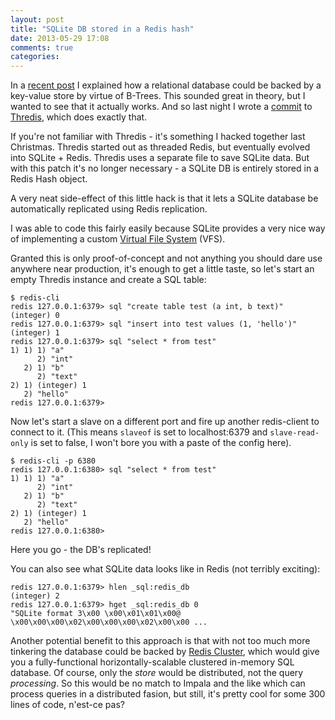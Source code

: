 ```yaml
---
layout: post
title: "SQLite DB stored in a Redis hash"
date: 2013-05-29 17:08
comments: true
categories: 
---
```


In a [recent post](/blog/2013/05/11/relational-database-on-top-of-key-value-store-explained/)
I explained how a relational database could be backed by a key-value
store by virtue of B-Trees. This sounded great in theory, but I wanted
to see that it actually works. And so last night I wrote a 
[commit](https://github.com/grisha/thredis/commit/2beaee3a13f0dbe0c161470da04ef8af21d78fc9) to 
[Thredis](http://thredis.org/), which does exactly that.

If you're not familiar with Thredis - it's something I hacked together
last Christmas. Thredis started out as threaded Redis, but eventually
evolved into SQLite + Redis. Thredis uses a separate file to save
SQLite data. But with this patch it's no longer necessary - a SQLite
DB is entirely stored in a Redis Hash object.

A very neat side-effect of this little hack is that it lets a SQLite
database be automatically replicated using Redis replication.

I was able to code this fairly easily because SQLite provides a very nice way of
implementing a custom [Virtual File System](http://www.sqlite.org/vfs.html) (VFS).  

Granted this is only proof-of-concept and not anything you should dare
use anywhere near production, it's enough to get a little taste, so
let's start an empty Thredis instance and create a SQL table:

```
$ redis-cli
redis 127.0.0.1:6379> sql "create table test (a int, b text)"
(integer) 0
redis 127.0.0.1:6379> sql "insert into test values (1, 'hello')"
(integer) 1
redis 127.0.0.1:6379> sql "select * from test"
1) 1) 1) "a"
      2) "int"
   2) 1) "b"
      2) "text"
2) 1) (integer) 1
   2) "hello"
redis 127.0.0.1:6379> 

```

Now let's start a slave on a different port and fire up another
redis-client to connect to it. (This means `slaveof` is set to
localhost:6379 and `slave-read-only` is set to false, I won't bore you
with a paste of the config here).

```
$ redis-cli -p 6380
redis 127.0.0.1:6380> sql "select * from test"
1) 1) 1) "a"
      2) "int"
   2) 1) "b"
      2) "text"
2) 1) (integer) 1
   2) "hello"
redis 127.0.0.1:6380> 
```

Here you go - the DB's replicated!

You can also see what SQLite data looks like in Redis (not terribly exciting):

```
redis 127.0.0.1:6379> hlen _sql:redis_db
(integer) 2
redis 127.0.0.1:6379> hget _sql:redis_db 0
"SQLite format 3\x00 \x00\x01\x01\x00@  \x00\x00\x00\x02\x00\x00\x00\x02\x00\x00 ...
```

Another potential benefit to this approach is that with not too much
more tinkering the database could be backed by 
[Redis Cluster](http://redis.io/topics/cluster-spec), which would give you a
fully-functional horizontally-scalable clustered in-memory SQL
database.  Of course, only the *store* would be distributed, not the
query *processing*. So this would be no match to Impala and the like
which can process queries in a distributed fasion, but still, it's
pretty cool for some 300 lines of code, n'est-ce pas?

